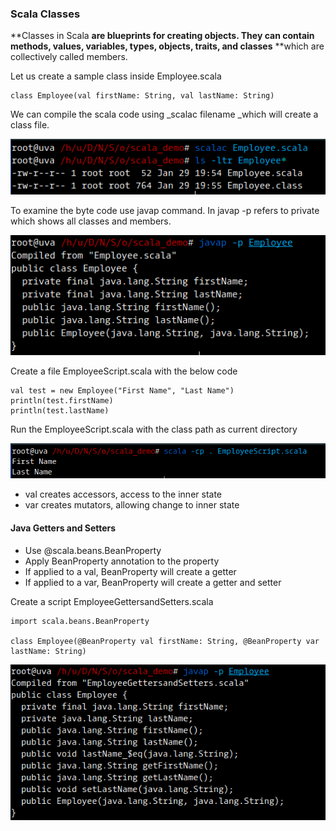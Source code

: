 ### Scala Classes

**Classes in Scala **are blueprints for creating objects. They can contain methods, values, variables, types, objects, traits, and classes** **which are collectively called members.

Let us create a sample class inside Employee.scala

```
class Employee(val firstName: String, val lastName: String)
```

We can compile the scala code using \_scalac filename \_which will create a class file.

![](/assets/class_compilation.png)

To examine the byte code use javap command. In javap -p refers to private which shows all classes and members.

![](/assets/javap_class.png)

Create a file EmployeeScript.scala with the below code

```
val test = new Employee("First Name", "Last Name")
println(test.firstName)
println(test.lastName)
```

Run the EmployeeScript.scala with the class path as current directory

![](/assets/class_output.png)

* val creates accessors, access to the inner state
* var creates mutators, allowing change to inner state

#### Java Getters and Setters

* Use @scala.beans.BeanProperty
* Apply BeanProperty annotation to the property
* If applied to a val, BeanProperty will create a getter
* If applied to a var, BeanProperty will create a getter and setter

Create a script EmployeeGettersandSetters.scala

```
import scala.beans.BeanProperty

class Employee(@BeanProperty val firstName: String, @BeanProperty var lastName: String)
```

![](/assets/getters_and_setters.png)



